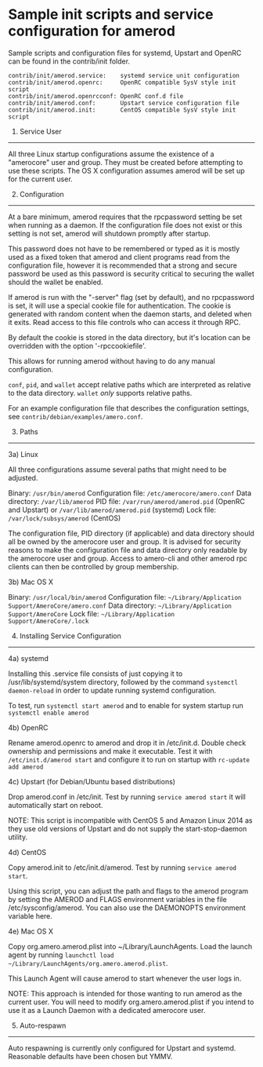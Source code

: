 Sample init scripts and service configuration for amerod
==========================================================

Sample scripts and configuration files for systemd, Upstart and OpenRC
can be found in the contrib/init folder.

    contrib/init/amerod.service:    systemd service unit configuration
    contrib/init/amerod.openrc:     OpenRC compatible SysV style init script
    contrib/init/amerod.openrcconf: OpenRC conf.d file
    contrib/init/amerod.conf:       Upstart service configuration file
    contrib/init/amerod.init:       CentOS compatible SysV style init script

1. Service User
---------------------------------

All three Linux startup configurations assume the existence of a "amerocore" user
and group.  They must be created before attempting to use these scripts.
The OS X configuration assumes amerod will be set up for the current user.

2. Configuration
---------------------------------

At a bare minimum, amerod requires that the rpcpassword setting be set
when running as a daemon.  If the configuration file does not exist or this
setting is not set, amerod will shutdown promptly after startup.

This password does not have to be remembered or typed as it is mostly used
as a fixed token that amerod and client programs read from the configuration
file, however it is recommended that a strong and secure password be used
as this password is security critical to securing the wallet should the
wallet be enabled.

If amerod is run with the "-server" flag (set by default), and no rpcpassword is set,
it will use a special cookie file for authentication. The cookie is generated with random
content when the daemon starts, and deleted when it exits. Read access to this file
controls who can access it through RPC.

By default the cookie is stored in the data directory, but it's location can be overridden
with the option '-rpccookiefile'.

This allows for running amerod without having to do any manual configuration.

`conf`, `pid`, and `wallet` accept relative paths which are interpreted as
relative to the data directory. `wallet` *only* supports relative paths.

For an example configuration file that describes the configuration settings,
see `contrib/debian/examples/amero.conf`.

3. Paths
---------------------------------

3a) Linux

All three configurations assume several paths that might need to be adjusted.

Binary:              `/usr/bin/amerod`
Configuration file:  `/etc/amerocore/amero.conf`
Data directory:      `/var/lib/amerod`
PID file:            `/var/run/amerod/amerod.pid` (OpenRC and Upstart) or `/var/lib/amerod/amerod.pid` (systemd)
Lock file:           `/var/lock/subsys/amerod` (CentOS)

The configuration file, PID directory (if applicable) and data directory
should all be owned by the amerocore user and group.  It is advised for security
reasons to make the configuration file and data directory only readable by the
amerocore user and group.  Access to amero-cli and other amerod rpc clients
can then be controlled by group membership.

3b) Mac OS X

Binary:              `/usr/local/bin/amerod`
Configuration file:  `~/Library/Application Support/AmeroCore/amero.conf`
Data directory:      `~/Library/Application Support/AmeroCore`
Lock file:           `~/Library/Application Support/AmeroCore/.lock`

4. Installing Service Configuration
-----------------------------------

4a) systemd

Installing this .service file consists of just copying it to
/usr/lib/systemd/system directory, followed by the command
`systemctl daemon-reload` in order to update running systemd configuration.

To test, run `systemctl start amerod` and to enable for system startup run
`systemctl enable amerod`

4b) OpenRC

Rename amerod.openrc to amerod and drop it in /etc/init.d.  Double
check ownership and permissions and make it executable.  Test it with
`/etc/init.d/amerod start` and configure it to run on startup with
`rc-update add amerod`

4c) Upstart (for Debian/Ubuntu based distributions)

Drop amerod.conf in /etc/init.  Test by running `service amerod start`
it will automatically start on reboot.

NOTE: This script is incompatible with CentOS 5 and Amazon Linux 2014 as they
use old versions of Upstart and do not supply the start-stop-daemon utility.

4d) CentOS

Copy amerod.init to /etc/init.d/amerod. Test by running `service amerod start`.

Using this script, you can adjust the path and flags to the amerod program by
setting the AMEROD and FLAGS environment variables in the file
/etc/sysconfig/amerod. You can also use the DAEMONOPTS environment variable here.

4e) Mac OS X

Copy org.amero.amerod.plist into ~/Library/LaunchAgents. Load the launch agent by
running `launchctl load ~/Library/LaunchAgents/org.amero.amerod.plist`.

This Launch Agent will cause amerod to start whenever the user logs in.

NOTE: This approach is intended for those wanting to run amerod as the current user.
You will need to modify org.amero.amerod.plist if you intend to use it as a
Launch Daemon with a dedicated amerocore user.

5. Auto-respawn
-----------------------------------

Auto respawning is currently only configured for Upstart and systemd.
Reasonable defaults have been chosen but YMMV.
